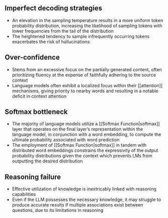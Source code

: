 ## Imperfect decoding strategies

- An elevation in the sampling temperature results in a more uniform token probability distribution, increasing the likelihood of sampling tokens with lower frequencies from the tail of the distribution
- The heightened tendency to sample infrequently occurring tokens exacerbates the risk of hallucinations

## Over-confidence

- Stems from an excessive focus on the partially generated content, often prioritizing fluency at the expense of faithfully adhering to the source context
- Language models often exhibit a localized focus within their [[attention]] mechanisms, giving priority to nearby words and resulting in a notable deficit in context attention

## Softmax bottleneck

- The majority of language models utilize a [[Softmax Function|softmax]] layer that operates on the final layer’s representation within the language model, in conjunction with a word embedding, to compute the ultimate probability associated with word prediction
- The employment of [[Softmax Function|softmax]] in tandem with distributed word embeddings constrains the expressivity of the output probability distributions given the context which prevents LMs from outputting the desired distribution

## Reasoning failure

- Effective utilization of knowledge is inextricably linked with reasoning capabilities
- Even if the LLM possesses the necessary knowledge, it may struggle to produce accurate results if multiple associations exist between questions, due to its limitations in reasoning
